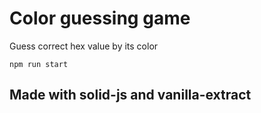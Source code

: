 # Color guessing game

Guess correct hex value by its color

`npm run start`

## Made with solid-js and vanilla-extract
